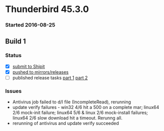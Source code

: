 # Thunderbird 45.3.0

### Started 2016-08-25

## Build 1

### Status
- [x] [submit to Shipit](https://wiki.mozilla.org/Release:Release_Automation_on_Mercurial:Starting_a_Release#Submit_to_Ship_It)
- [x] [pushed to mirrors/releases](https://wiki.mozilla.org/Release:Release_Automation_on_Mercurial:Updates#Push_to_mirrors)
- [ ] published release tasks [part 1](https://wiki.mozilla.org/Release:Release_Automation_on_Mercurial:Updates_through_Shipping#Publish_in_Balrog) [part 2](https://wiki.mozilla.org/Release:Release_Automation_on_Mercurial:Updates_through_Shipping#Post-release_tasks)

### Issues
- Antivirus job failed to d/l file (IncompleteRead), rerunning
- update verify failures - win32 4/6 hit a 500 on a complete mar; linux64 2/6 mock-init failure; linux64 5/6 & linux 2/6 mock-install failures; linux64 2/6 slow download hit a timeout. Rerunng all.
- rerunning of antivirus and update verify succeeded


